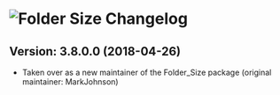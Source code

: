 # ![Folder Size Changelog](https://img.shields.io/badge/Folder%20Size-Package%20Changelog-blue.svg?style=for-the-badge)

## Version: 3.8.0.0 (2018-04-26)
- Taken over as a new maintainer of the Folder_Size package (original maintainer: MarkJohnson)
